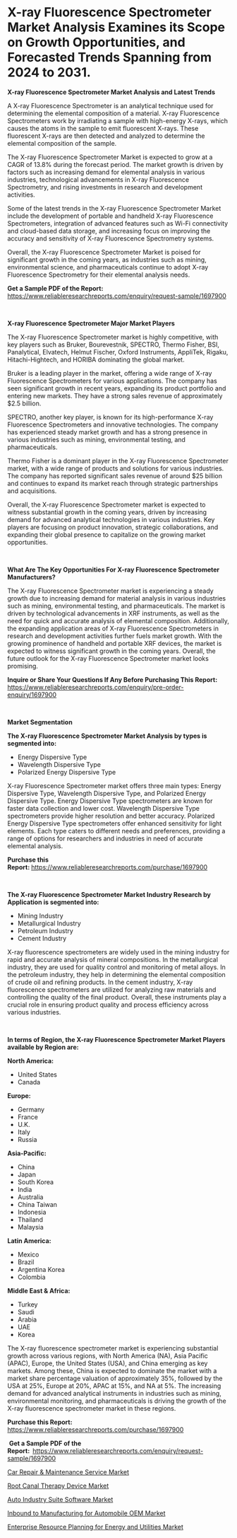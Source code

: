 <p><h1>X-ray Fluorescence Spectrometer Market Analysis Examines its Scope on Growth Opportunities, and Forecasted Trends Spanning from 2024 to 2031.</h1></p><p><strong>X-ray Fluorescence Spectrometer Market Analysis and Latest Trends</strong></p>
<p><p>A X-ray Fluorescence Spectrometer is an analytical technique used for determining the elemental composition of a material. X-ray Fluorescence Spectrometers work by irradiating a sample with high-energy X-rays, which causes the atoms in the sample to emit fluorescent X-rays. These fluorescent X-rays are then detected and analyzed to determine the elemental composition of the sample.</p><p>The X-ray Fluorescence Spectrometer Market is expected to grow at a CAGR of 13.8% during the forecast period. The market growth is driven by factors such as increasing demand for elemental analysis in various industries, technological advancements in X-ray Fluorescence Spectrometry, and rising investments in research and development activities.</p><p>Some of the latest trends in the X-ray Fluorescence Spectrometer Market include the development of portable and handheld X-ray Fluorescence Spectrometers, integration of advanced features such as Wi-Fi connectivity and cloud-based data storage, and increasing focus on improving the accuracy and sensitivity of X-ray Fluorescence Spectrometry systems.</p><p>Overall, the X-ray Fluorescence Spectrometer Market is poised for significant growth in the coming years, as industries such as mining, environmental science, and pharmaceuticals continue to adopt X-ray Fluorescence Spectrometry for their elemental analysis needs.</p></p>
<p><strong>Get a Sample PDF of the Report:&nbsp;</strong> <a href="https://www.reliableresearchreports.com/enquiry/request-sample/1697900">https://www.reliableresearchreports.com/enquiry/request-sample/1697900</a></p>
<p>&nbsp;</p>
<p><strong>X-ray Fluorescence Spectrometer Major Market Players</strong></p>
<p><p>The X-ray Fluorescence Spectrometer market is highly competitive, with key players such as Bruker, Bourevestnik, SPECTRO, Thermo Fisher, BSI, Panalytical, Elvatech, Helmut Fischer, Oxford Instruments, AppliTek, Rigaku, Hitachi-Hightech, and HORIBA dominating the global market.</p><p>Bruker is a leading player in the market, offering a wide range of X-ray Fluorescence Spectrometers for various applications. The company has seen significant growth in recent years, expanding its product portfolio and entering new markets. They have a strong sales revenue of approximately $2.5 billion.</p><p>SPECTRO, another key player, is known for its high-performance X-ray Fluorescence Spectrometers and innovative technologies. The company has experienced steady market growth and has a strong presence in various industries such as mining, environmental testing, and pharmaceuticals.</p><p>Thermo Fisher is a dominant player in the X-ray Fluorescence Spectrometer market, with a wide range of products and solutions for various industries. The company has reported significant sales revenue of around $25 billion and continues to expand its market reach through strategic partnerships and acquisitions.</p><p>Overall, the X-ray Fluorescence Spectrometer market is expected to witness substantial growth in the coming years, driven by increasing demand for advanced analytical technologies in various industries. Key players are focusing on product innovation, strategic collaborations, and expanding their global presence to capitalize on the growing market opportunities.</p></p>
<p>&nbsp;</p>
<p><strong>What Are The Key Opportunities For X-ray Fluorescence Spectrometer Manufacturers?</strong></p>
<p><p>The X-ray Fluorescence Spectrometer market is experiencing a steady growth due to increasing demand for material analysis in various industries such as mining, environmental testing, and pharmaceuticals. The market is driven by technological advancements in XRF instruments, as well as the need for quick and accurate analysis of elemental composition. Additionally, the expanding application areas of X-ray Fluorescence Spectrometers in research and development activities further fuels market growth. With the growing prominence of handheld and portable XRF devices, the market is expected to witness significant growth in the coming years. Overall, the future outlook for the X-ray Fluorescence Spectrometer market looks promising.</p></p>
<p><strong>Inquire or Share Your Questions If Any Before Purchasing This Report:</strong> <a href="https://www.reliableresearchreports.com/enquiry/pre-order-enquiry/1697900">https://www.reliableresearchreports.com/enquiry/pre-order-enquiry/1697900</a></p>
<p>&nbsp;</p>
<p><strong>Market Segmentation</strong></p>
<p><strong>The X-ray Fluorescence Spectrometer Market Analysis by types is segmented into:</strong></p>
<p><ul><li>Energy Dispersive Type</li><li>Wavelength Dispersive Type</li><li>Polarized Energy Dispersive Type</li></ul></p>
<p><p>X-ray Fluorescence Spectrometer market offers three main types: Energy Dispersive Type, Wavelength Dispersive Type, and Polarized Energy Dispersive Type. Energy Dispersive Type spectrometers are known for faster data collection and lower cost. Wavelength Dispersive Type spectrometers provide higher resolution and better accuracy. Polarized Energy Dispersive Type spectrometers offer enhanced sensitivity for light elements. Each type caters to different needs and preferences, providing a range of options for researchers and industries in need of accurate elemental analysis.</p></p>
<p><strong>Purchase this Report:&nbsp;</strong><a href="https://www.reliableresearchreports.com/purchase/1697900">https://www.reliableresearchreports.com/purchase/1697900</a></p>
<p>&nbsp;</p>
<p><strong>The X-ray Fluorescence Spectrometer Market Industry Research by Application is segmented into:</strong></p>
<p><ul><li>Mining Industry</li><li>Metallurgical Industry</li><li>Petroleum Industry</li><li>Cement Industry</li></ul></p>
<p><p>X-ray fluorescence spectrometers are widely used in the mining industry for rapid and accurate analysis of mineral compositions. In the metallurgical industry, they are used for quality control and monitoring of metal alloys. In the petroleum industry, they help in determining the elemental composition of crude oil and refining products. In the cement industry, X-ray fluorescence spectrometers are utilized for analyzing raw materials and controlling the quality of the final product. Overall, these instruments play a crucial role in ensuring product quality and process efficiency across various industries.</p></p>
<p>&nbsp;</p>
<p><strong>In terms of Region, the X-ray Fluorescence Spectrometer Market Players available by Region are:</strong></p>
<p>
    <p> <strong> North America: </strong>
        <ul>
            <li>United States</li>
            <li>Canada</li>
        </ul>
        </p> 
    <p> <strong> Europe: </strong>
        <ul>
            <li>Germany</li>
            <li>France</li>
            <li>U.K.</li>
            <li>Italy</li>
            <li>Russia</li>
        </ul>
        </p> 
    <p> <strong> Asia-Pacific: </strong>
        <ul>
            <li>China</li>
            <li>Japan</li>
            <li>South Korea</li>
            <li>India</li>
            <li>Australia</li>
            <li>China Taiwan</li>
            <li>Indonesia</li>
            <li>Thailand</li>
            <li>Malaysia</li>
        </ul>
        </p> 
    <p> <strong> Latin America: </strong>
        <ul>
            <li>Mexico</li>
            <li>Brazil</li>
            <li>Argentina Korea</li>
            <li>Colombia</li>
        </ul>
        </p> 
    <p> <strong> Middle East & Africa: </strong>
        <ul>
            <li>Turkey</li>
            <li>Saudi</li>
            <li>Arabia</li>
            <li>UAE</li>
            <li>Korea</li>
        </ul>
    </p>
    </p>
<p><p>The X-ray fluorescence spectrometer market is experiencing substantial growth across various regions, with North America (NA), Asia Pacific (APAC), Europe, the United States (USA), and China emerging as key markets. Among these, China is expected to dominate the market with a market share percentage valuation of approximately 35%, followed by the USA at 25%, Europe at 20%, APAC at 15%, and NA at 5%. The increasing demand for advanced analytical instruments in industries such as mining, environmental monitoring, and pharmaceuticals is driving the growth of the X-ray fluorescence spectrometer market in these regions.</p></p>
<p><strong>Purchase this Report: </strong><a href="https://www.reliableresearchreports.com/purchase/1697900">https://www.reliableresearchreports.com/purchase/1697900</a></p>
<p>&nbsp;<strong>Get a Sample PDF of the Report:&nbsp;&nbsp;</strong><a href="https://www.reliableresearchreports.com/enquiry/request-sample/1697900">https://www.reliableresearchreports.com/enquiry/request-sample/1697900</a></p>
<p><strong></strong></p>
<p><p><a href="https://medium.com/@staceyhilll87/car-repair-amp-maintenance-service-market-size-market-outlook-and-market-forecast-2024-to-2031-795297141e85">Car Repair & Maintenance Service Market</a></p><p><a href="https://medium.com/@staceyhilll87/root-canal-therapy-device-market-trends-and-market-analysis-forecasted-for-period-2024-2031-65deff71c811">Root Canal Therapy Device Market</a></p><p><a href="https://medium.com/@staceyhilll87/auto-industry-suite-software-market-research-report-its-history-and-forecast-2024-to-2031-02714831a1ed">Auto Industry Suite Software Market</a></p><p><a href="https://medium.com/@staceyhilll87/decoding-inbound-to-manufacturing-for-automobile-oem-market-metrics-market-share-trends-and-400845373e0f">Inbound to Manufacturing for Automobile OEM Market</a></p><p><a href="https://medium.com/@staceyhilll87/enterprise-resource-planning-for-energy-and-utilities-market-trends-and-market-analysis-forecasted-82b1f5dcee7a">Enterprise Resource Planning for Energy and Utilities Market</a></p></p>
